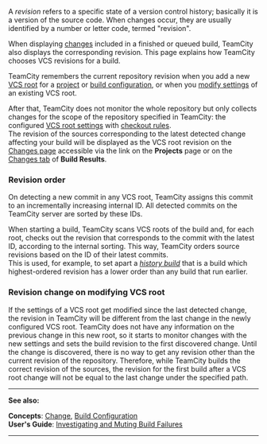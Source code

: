 [//]: # (title: Revision)
[//]: # (auxiliary-id: Revision)

A _revision_ refers to a specific state of a version control history; basically it is a version of the source code. When changes occur, they are usually identified by a number or letter code, termed "revision".

When displaying [changes](change.md) included in a finished or queued build, TeamCity also displays the corresponding revision. This page explains how TeamCity chooses VCS revisions for a build.

TeamCity remembers the current repository revision when you add a new [VCS root](vcs-root.md) for a [project](project.md) or [build configuration](build-configuration.md), or when you [modify settings](configuring-vcs-settings.md) of an existing VCS root.

After that, TeamCity does not monitor the whole repository but only collects changes for the scope of the repository specified in TeamCity: the configured [VCS root settings](configuring-vcs-settings.md) with [checkout rules](vcs-checkout-rules.md).   
The revision of the sources corresponding to the latest detected change affecting your build will be displayed as the VCS root revision on the [Changes page](viewing-your-changes.md) accessible via the link on the __Projects__ page or on the [Changes tab](working-with-build-results.md#Changes) of __Build Results__.

### Revision order

On detecting a new commit in any VCS root, TeamCity assigns this commit to an incrementally increasing internal ID. All detected commits on the TeamCity server are sorted by these IDs.

When starting a build, TeamCity scans VCS roots of the build and, for each root, checks out the revision that corresponds to the commit with the latest ID, according to the internal sorting. This way, TeamCity orders source revisions based on the ID of their latest commits.   
This is used, for example, to set apart a _[history build](history-build.md)_ that is a build which highest-ordered revision has a lower order than any build that run earlier.

### Revision change on modifying VCS root

If the settings of a VCS root get modified since the last detected change, the revision in TeamCity will be different from the last change in the newly configured VCS root. TeamCity does not have any information on the previous change in this new root, so it starts to monitor changes with the new settings and sets the build revision to the first discovered change. Until the change is discovered, there is no way to get any revision other than the current revision of the repository. Therefore, while TeamCity builds the correct revision of the sources, the revision for the first build after a VCS root change will not be equal to the last change under the specified path.

 __  __

__See also:__


__Concepts__: [Change](change.md), [Build Configuration](build-configuration.md)   
__User's Guide__: [Investigating and Muting Build Failures](investigating-and-muting-build-failures.md)

__ __
